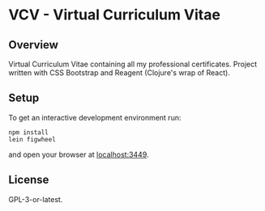 # VCV - Virtual Curriculum Vitae
## Overview

Virtual Curriculum Vitae containing all my professional certificates. Project written with CSS Bootstrap and Reagent (Clojure's wrap of React).

## Setup
To get an interactive development environment run:

    npm install
    lein figwheel

and open your browser at [localhost:3449](http://localhost:3449/).

## License

GPL-3-or-latest.
